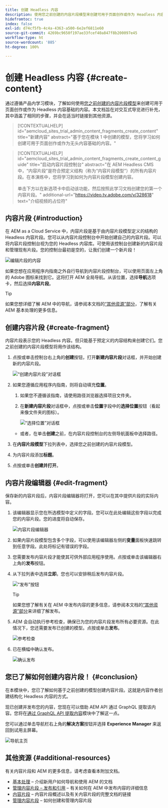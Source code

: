 ```yaml
---
title: 创建 Headless 内容
description: 使用您之前创建的内容片段模型来创建可用于页面创作或作为 Headless 内容基础的内容。
hidefromtoc: true
index: false
exl-id: d74cf5fb-4c4a-4363-a500-6e2ef6811e60
source-git-commit: 4269bc9650f197ae33fcef40a847f8b200097e45
workflow-type: ht
source-wordcount: '885'
ht-degree: 100%

---
```


# 创建 Headless 内容 {#create-content}

通过遵循产品内学习模块，了解如何使用[您之前创建的内容片段模型](content-structure.md)来创建可用于页面创作或作为 Headless 内容基础的内容。本文档旨在对交互式导览进行补充，其中涵盖了相同的步骤，并会在适当时链接到其他资源。

>[!CONTEXTUALHELP]
>id="aemcloud_sites_trial_admin_content_fragments_create_content"
>title="新建内容"
>abstract="基于您在模块 1 中创建的模型，您将学习如何创建可用于页面创作或作为无头内容基础的内容。"

>[!CONTEXTUALHELP]
>id="aemcloud_sites_trial_admin_content_fragments_create_content_guide"
>title="启动内容片段控制台"
>abstract="在 AEM Headless CMS 中，“内容片段”是符合预定义结构（称为“内容片段模型”）的所有内容片段。在本演练中，您将学习到如何为内容片段模型创建内容。<br><br>单击下方以在新选项卡中启动该功能，然后按照此学习文档创建您的第一个内容片段。"
>additional-url="https://video.tv.adobe.com/v/328618" text="介绍视频的占位符"

## 内容片段 {#introduction}

在 AEM as a Cloud Service 中，内容片段是基于由内容片段模型定义的结构的 Headless 内容片段。您可以从内容片段控制台中开始创建自己的内容片段。可以将内容片段控制台视为您的 Headless 内容库。可使用该控制台创建新的内容片段和管理现有片段。您的控制台最初是空的，让我们创建一个新片段！

![编辑片段的内容](assets/create-content/content-fragment-console.png)

如果您想在应用程序内指南之外自行导航到内容片段控制台，可以使用页面左上角的 Adobe 图标来找到它。这将打开 AEM 全局导航。从该位置，选择&#x200B;**导航**&#x200B;选项卡，然后选择&#x200B;**内容片段**。

>[!TIP]
>
>如果您想详细了解 AEM 中的导航，请参阅本文档的[“其他资源”部分](#additional-resources)，了解有关 AEM 基本处理的更多信息。

## 创建内容片段 {#create-fragment}

内容片段表示您的 Headless 内容。但只能基于预定义的内容结构来创建它们。您之前创建的内容片段模型将用作该结构。

1. 点按或单击控制台右上角的&#x200B;**创建**&#x200B;按钮，打开&#x200B;**新建内容片段**&#x200B;对话框，并开始创建新的内容片段。

   ![“创建内容片段”对话框](assets/create-content/create-content-fragment.png)

1. 如果您遵循应用程序内指南，则将自动填充&#x200B;**位置**。

   1. 如果您不遵循该指南，请使用路径浏览器选择项目文件夹。

   1. 在&#x200B;**新建内容片段**&#x200B;对话框中，点按或单击&#x200B;**位置**&#x200B;字段中的&#x200B;**选择位置**&#x200B;按钮（看起来像文件夹的图标）。

      ![“选择位置”对话框](assets/create-content/choose-location.png)
   * 或者，在单击&#x200B;**创建**&#x200B;之前，在内容片段控制台的左侧导航面板中选择路径。


1. 在&#x200B;**内容片段模型**&#x200B;下拉列表中，选择您之前创建的内容片段模型。

1. 为内容片段添加&#x200B;**标题**。

1. 点按或单击&#x200B;**创建并打开**。

## 内容片段编辑器 {#edit-fragment}

保存新的内容片段后，内容片段编辑器将打开，您可以在其中提供片段的实际内容。

1. 该编辑器显示您在所选模型中定义的字段。您可以在此处编辑这些字段以完成您的内容片段。您的进度将自动保存。

   ![内容片段编辑器](assets/create-content/content-fragment-editor.png)

1. 如果内容片段模型包含多个字段，可以使用该编辑器左侧的&#x200B;**变量**&#x200B;面板快速跳转到任意字段。此处将标记有错误的字段。

1. 您需要发布内容片段才能使其可供外部应用程序使用。点按或单击该编辑器右上角的&#x200B;**发布**&#x200B;按钮。

1. 从下拉列表中选择&#x200B;**立即**。您也可以安排稍后发布内容片段。

   ![“发布”按钮](assets/create-content/publish.png)

   >[!TIP]
   >
   >如果您想了解有关在 AEM 中发布内容的更多信息，请参阅本文档的[“其他资源”部分](#additional-resources)来详细了解发布。

1. AEM 会自动执行参考检查，确保已为您的内容片段发布所有必要资源。在此情况下，您还需要发布已创建的模型。点按或单击&#x200B;**发布**。

   ![参考检查](assets/create-content/references.png)

1. 已在横幅中确认发布。

   ![确认发布](assets/create-content/publish-confirm.png)

## 您已了解如何创建内容片段！ {#conclusion}

在本模块中，您已了解如何基于之前创建的模型创建内容片段。这就是内容作者创建结构化 Headless 内容的方式。

现已创建并发布您的内容，您现在可以借助 AEM API 通过 GraphQL 提取该内容。您将在[通过 GraphQL API 提取内容](extract-content.md)模块中了解这一点。

您可以通过单击导航栏右上角的&#x200B;**解决方案**&#x200B;按钮并选择 **Experience Manager** 来返回到试用主屏幕。

![导航主页](assets/create-content/home.png)

## 其他资源 {#additional-resources}

有关内容片段和 AEM 的更多信息，请考虑查看本附加文档。

* [基本处理](/help/sites-cloud/authoring/getting-started/basic-handling.md) – 介绍新用户如何导航和使用 AEM 的文档
* [管理内容片段 – 发布和引用](/help/assets/content-fragments/content-fragments-managing.md#publishing-and-referencing-a-fragment) – 有关如何在 AEM 中发布内容的详细信息
* [内容片段](/help/assets/content-fragments/content-fragments.md) – 内容片段概述以及有关内容片段的完整文档的链接
* [管理内容片段](/help/assets/content-fragments/content-fragments-managing.md) – 如何创建和管理内容片段

